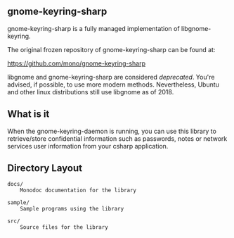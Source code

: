 gnome-keyring-sharp
-------------------

gnome-keyring-sharp is a fully managed implementation of libgnome-keyring.

The original frozen repository of gnome-keyring-sharp can be found at:

https://github.com/mono/gnome-keyring-sharp

libgnome and gnome-keyring-sharp are considered *deprecated*.
You're advised, if possible, to use more modern methods.
Nevertheless, Ubuntu and other linux distributions still use libgnome as of 2018.

What is it
----------
When the gnome-keyring-daemon is running, you can use this library to retrieve/store
confidential information such as passwords, notes or network services user information
from your csharp application.

Directory Layout
----------------
	docs/
		Monodoc documentation for the library

	sample/
		Sample programs using the library

	src/
		Source files for the library
